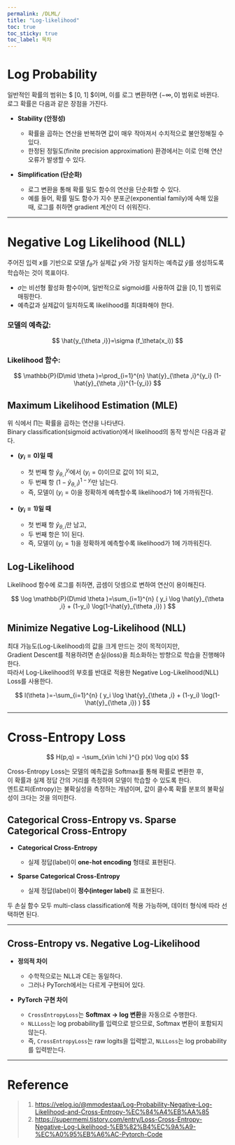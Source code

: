 ```yaml
---
permalink: /DLML/
title: "Log-likelihood"
toc: true
toc_sticky: true
toc_label: 목차
---
```


# Log Probability

일반적인 확률의 범위는 $ [0, 1] $이며, 이를 로그 변환하면 $(- \infty, 0]$ 범위로 바뀐다.  
로그 확률은 다음과 같은 장점을 가진다.

- **Stability (안정성)**
  - 확률을 곱하는 연산을 반복하면 값이 매우 작아져서 수치적으로 불안정해질 수 있다.
  - 한정된 정밀도(finite precision approximation) 환경에서는 이로 인해 연산 오류가 발생할 수 있다.
  
- **Simplification (단순화)**
  - 로그 변환을 통해 확률 밀도 함수의 연산을 단순화할 수 있다.
  - 예를 들어, 확률 밀도 함수가 지수 분포군(exponential family)에 속해 있을 때, 로그를 취하면 gradient 계산이 더 쉬워진다.

---

# Negative Log Likelihood (NLL)

주어진 입력 $x$를 기반으로 모델 $f_\theta$가 실제값 $y$와 가장 일치하는 예측값 $\hat{y}$를 생성하도록 학습하는 것이 목표이다.  

- $\sigma$는 비선형 활성화 함수이며, 일반적으로 sigmoid를 사용하여 값을 $[0,1]$ 범위로 매핑한다.
- 예측값과 실제값이 일치하도록 likelihood를 최대화해야 한다.

### 모델의 예측값:
$$
\hat{y_{\theta ,i}}=\sigma (f_\theta(x_i))
$$

### Likelihood 함수:
$$
\mathbb{P}(D\mid \theta )=\prod_{i=1}^{n} \hat{y}_{\theta ,i}^{y_i} (1-\hat{y}_{\theta ,i})^{1-{y_i}}
$$

## Maximum Likelihood Estimation (MLE)

위 식에서 $\prod$는 확률을 곱하는 연산을 나타낸다.  
Binary classification(sigmoid activation)에서 likelihood의 동작 방식은 다음과 같다.

- **$( y_i = 0 )$일 때**  
  - 첫 번째 항 $\hat{y}_{\theta ,i}^{y_i}$에서 $( y_i = 0 )$이므로 값이 1이 되고,  
  - 두 번째 항 $(1-\hat{y}_{\theta ,i})^{1-{y_i}}$만 남는다.
  - 즉, 모델이 $( y_i = 0 )$을 정확하게 예측할수록 likelihood가 1에 가까워진다.

- **$( y_i = 1 )$일 때**  
  - 첫 번째 항 $\hat{y}_{\theta ,i}$만 남고,  
  - 두 번째 항은 1이 된다.
  - 즉, 모델이 $( y_i = 1 )$을 정확하게 예측할수록 likelihood가 1에 가까워진다.

## Log-Likelihood

Likelihood 함수에 로그를 취하면, 곱셈이 덧셈으로 변하여 연산이 용이해진다.

$$
\log \mathbb{P}(D\mid \theta )=\sum_{i=1}^{n} ( y_i \log \hat{y}_{\theta ,i} + (1-y_i) \log(1-\hat{y}_{\theta ,i}) )
$$

## Minimize Negative Log-Likelihood (NLL)

최대 가능도(Log-Likelihood)의 값을 크게 만드는 것이 목적이지만,  
Gradient Descent를 적용하려면 손실(loss)을 최소화하는 방향으로 학습을 진행해야 한다.  
따라서 Log-Likelihood의 부호를 반대로 적용한 Negative Log-Likelihood(NLL) Loss를 사용한다.

$$
l(\theta )=-\sum_{i=1}^{n} ( y_i \log \hat{y}_{\theta ,i} + (1-y_i) \log(1-\hat{y}_{\theta ,i}) )
$$

---

# Cross-Entropy Loss

$$
H(p,q) = -\sum_{x\in \chi }^{} p(x) \log q(x)
$$

Cross-Entropy Loss는 모델의 예측값을 Softmax를 통해 확률로 변환한 후,  
이 확률과 실제 정답 간의 거리를 측정하여 모델이 학습할 수 있도록 한다.  
엔트로피(Entropy)는 불확실성을 측정하는 개념이며, 값이 클수록 확률 분포의 불확실성이 크다는 것을 의미한다.

## Categorical Cross-Entropy vs. Sparse Categorical Cross-Entropy

- **Categorical Cross-Entropy**  
  - 실제 정답(label)이 **one-hot encoding** 형태로 표현된다.
  
- **Sparse Categorical Cross-Entropy**  
  - 실제 정답(label)이 **정수(integer label)** 로 표현된다.

두 손실 함수 모두 multi-class classification에 적용 가능하며, 데이터 형식에 따라 선택하면 된다.

---

## Cross-Entropy vs. Negative Log-Likelihood

- **정의적 차이**  
  - 수학적으로는 NLL과 CE는 동일하다.
  - 그러나 PyTorch에서는 다르게 구현되어 있다.

- **PyTorch 구현 차이**  
  - `CrossEntropyLoss`는 **Softmax → log 변환**을 자동으로 수행한다.
  - `NLLLoss`는 log probability를 입력으로 받으므로, Softmax 변환이 포함되지 않는다.
  - 즉, `CrossEntropyLoss`는 raw logits을 입력받고, `NLLLoss`는 log probability를 입력받는다.

---

# Reference

> 1. https://velog.io/@mmodestaa/Log-Probability-Negative-Log-Likelihood-and-Cross-Entropy-%EC%84%A4%EB%AA%85 
> 2. https://supermemi.tistory.com/entry/Loss-Cross-Entropy-Negative-Log-Likelihood-%EB%82%B4%EC%9A%A9-%EC%A0%95%EB%A6%AC-Pytorch-Code
